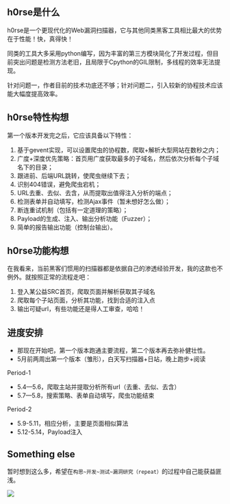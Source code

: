 ## h0rse是什么

h0rse是一个更现代化的Web漏洞扫描器，它与其他同类黑客工具相比最大的优势在于性能！快，真得快！

同类的工具大多采用python编写，因为丰富的第三方模块简化了开发过程，但目前突出问题是检测方法老旧，且局限于Cpython的GIL限制，多线程的效率无法提现。

针对问题一，作者目前的技术功底还不够；针对问题二，引入较新的协程技术应该能大幅度提高效率。

## h0rse特性构想

第一个版本开发完之后，它应该具备以下特性：

1. 基于gevent实现，可以设置爬虫的协程数，爬取+解析大型网站在数秒之内；
2. 广度+深度优先策略：首页用广度获取最多的子域名，然后依次分析每个子域名下的目录；
3. 跟进前、后端URL跳转，使爬虫继续下去；
4. 识别404错误，避免爬虫宕机；
5. URL去重、去似、去含，从而提取出值得注入分析的端点；
6. 检测表单并自动填写，检测Ajax事件（暂未想好怎么做）；
7. 断连重试机制（包括有一定道理的策略）；
8. Payload的生成、注入、输出分析功能（Fuzzer）；
9. 简单的报告输出功能（控制台输出）。

## h0rse功能构想

在我看来，当前黑客们惯用的扫描器都是依据自己的渗透经验开发，我的这款也不例外。就按照正常的流程走吧：

1. 登入某公益SRC首页，爬取页面并解析获取其子域名
2. 爬取每个子站页面，分析其功能，找到合适的注入点
3. 输出可疑url，有些功能还是得人工审查，哈哈！

## 进度安排

* 那现在开始吧，第一个版本跑通主要流程，第二个版本再去弥补健壮性。
* 5月前两周出第一个版本（雏形），白天写扫描器+日站，晚上跑步+阅读

Period-1

* 5.4—5.6，爬取主站并提取分析所有url（去重、去似、去含）
* 5.7—5.8，搜索策略、表单自动填写，爬虫功能结束

Period-2

* 5.9-5.11，相应分析，主要是页面相似算法
* 5.12-5.14，Payload注入

## Something else

暂时想到这么多，希望在`构思~开发~测试~漏洞研究（repeat）`的过程中自己能获益匪浅。

![](C:\Users\lenovo\Pictures\tran\100734-GIA-PAIGE-360x465-1.jpeg)
